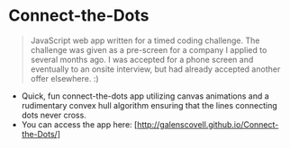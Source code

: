 # Connect-the-Dots

<blockquote>JavaScript web app written for a timed coding challenge. The challenge was given as a pre-screen for a company I applied to several months ago. I was accepted for a phone screen and eventually to an onsite interview, but had already accepted another offer elsewhere. :)</blockquote>

* Quick, fun connect-the-dots app utilizing canvas animations and a rudimentary convex hull algorithm ensuring that the lines connecting dots never cross.
* You can access the app here: [http://galenscovell.github.io/Connect-the-Dots/]
